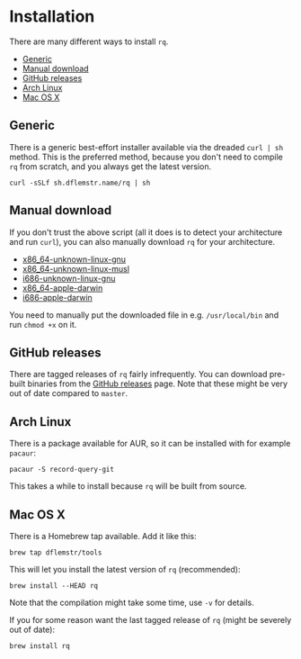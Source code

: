# Installation

There are many different ways to install `rq`.

  * [Generic](#generic)
  * [Manual download](#manual-download)
  * [GitHub releases](#github-releases)
  * [Arch Linux](#arch-linux)
  * [Mac OS X](#mac-os-x)

## Generic

There is a generic best-effort installer available via the dreaded
`curl | sh` method.  This is the preferred method, because you don't
need to compile `rq` from scratch, and you always get the latest
version.

    curl -sSLf sh.dflemstr.name/rq | sh

## Manual download

If you don't trust the above script (all it does is to detect your
architecture and run `curl`), you can also manually download `rq` for
your architecture.

  * [x86_64-unknown-linux-gnu](https://s3-eu-west-1.amazonaws.com/record-query/record-query/x86_64-unknown-linux-gnu/rq)
  * [x86_64-unknown-linux-musl](https://s3-eu-west-1.amazonaws.com/record-query/record-query/x86_64-unknown-linux-musl/rq)
  * [i686-unknown-linux-gnu](https://s3-eu-west-1.amazonaws.com/record-query/record-query/i686-unknown-linux-gnu/rq)
  * [x86_64-apple-darwin](https://s3-eu-west-1.amazonaws.com/record-query/record-query/x86_64-apple-darwin/rq)
  * [i686-apple-darwin](https://s3-eu-west-1.amazonaws.com/record-query/record-query/i686-apple-darwin/rq)

You need to manually put the downloaded file in e.g. `/usr/local/bin`
and run `chmod +x` on it.

## GitHub releases

There are tagged releases of `rq` fairly infrequently.  You can
download pre-built binaries from the
[GitHub releases](https://github.com/dflemstr/rq/releases) page.  Note
that these might be very out of date compared to `master`.

## Arch Linux

There is a package available for AUR, so it can be installed with for
example `pacaur`:

    pacaur -S record-query-git

This takes a while to install because `rq` will be built from source.

## Mac OS X

There is a Homebrew tap available.  Add it like this:

    brew tap dflemstr/tools

This will let you install the latest version of `rq` (recommended):

    brew install --HEAD rq

Note that the compilation might take some time, use `-v` for details.

If you for some reason want the last tagged release of `rq` (might be
severely out of date):

    brew install rq
